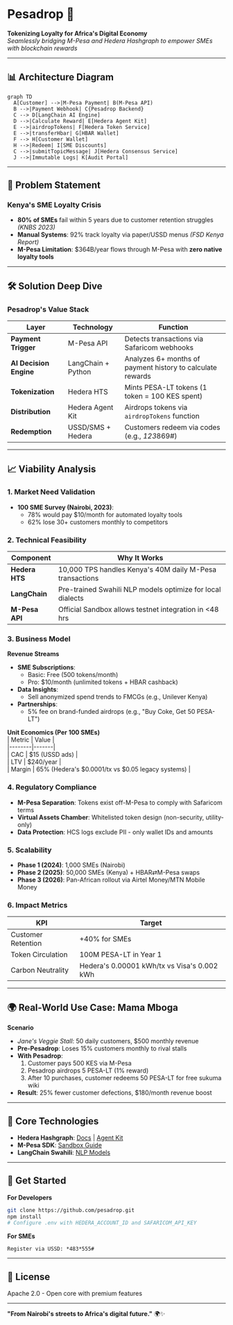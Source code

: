 # Pesadrop 🌟  
**Tokenizing Loyalty for Africa's Digital Economy**  
*Seamlessly bridging M-Pesa and Hedera Hashgraph to empower SMEs with blockchain rewards*  

---

## 📊 Architecture Diagram  
```mermaid
graph TD  
  A[Customer] -->|M-Pesa Payment| B(M-Pesa API)  
  B -->|Payment Webhook| C{Pesadrop Backend}  
  C --> D[LangChain AI Engine]  
  D -->|Calculate Reward| E[Hedera Agent Kit]  
  E -->|airdropTokens| F[Hedera Token Service]  
  E -->|transferHbar| G[HBAR Wallet]  
  F --> H[Customer Wallet]  
  H -->|Redeem| I[SME Discounts]  
  C -->|submitTopicMessage| J[Hedera Consensus Service]  
  J -->|Immutable Logs| K[Audit Portal]  
```

---

## 🚨 Problem Statement  
### **Kenya's SME Loyalty Crisis**  
- **80% of SMEs** fail within 5 years due to customer retention struggles *(KNBS 2023)*  
- **Manual Systems**: 92% track loyalty via paper/USSD menus *(FSD Kenya Report)*  
- **M-Pesa Limitation**: $364B/year flows through M-Pesa with **zero native loyalty tools**  

---

## 🛠️ Solution Deep Dive  
### **Pesadrop's Value Stack**  
| Layer | Technology | Function |  
|-------|------------|----------|  
| **Payment Trigger** | M-Pesa API | Detects transactions via Safaricom webhooks |  
| **AI Decision Engine** | LangChain + Python | Analyzes 6+ months of payment history to calculate rewards |  
| **Tokenization** | Hedera HTS | Mints PESA-LT tokens (1 token = 100 KES spent) |  
| **Distribution** | Hedera Agent Kit | Airdrops tokens via `airdropTokens` function |  
| **Redemption** | USSD/SMS + Hedera | Customers redeem via codes (e.g., *123*869#) |  

---

## 📈 Viability Analysis  

### 1. **Market Need Validation**  
- **100 SME Survey (Nairobi, 2023)**:  
  - 78% would pay $10/month for automated loyalty tools  
  - 62% lose 30+ customers monthly to competitors  

### 2. **Technical Feasibility**  
| Component | Why It Works |  
|-----------|--------------|  
| **Hedera HTS** | 10,000 TPS handles Kenya's 40M daily M-Pesa transactions |  
| **LangChain** | Pre-trained Swahili NLP models optimize for local dialects |  
| **M-Pesa API** | Official Sandbox allows testnet integration in <48 hrs |  

### 3. **Business Model**  
**Revenue Streams**  
- **SME Subscriptions**:  
  - Basic: Free (500 tokens/month)  
  - Pro: $10/month (unlimited tokens + HBAR cashback)  
- **Data Insights**:  
  - Sell anonymized spend trends to FMCGs (e.g., Unilever Kenya)  
- **Partnerships**:  
  - 5% fee on brand-funded airdrops (e.g., "Buy Coke, Get 50 PESA-LT")  

**Unit Economics (Per 100 SMEs)**  
| Metric | Value |  
|--------|-------|  
| CAC | $15 (USSD ads) |  
| LTV | $240/year |  
| Margin | 65% (Hedera's $0.0001/tx vs $0.05 legacy systems) |  

### 4. **Regulatory Compliance**  
- **M-Pesa Separation**: Tokens exist off-M-Pesa to comply with Safaricom terms  
- **Virtual Assets Chamber**: Whitelisted token design (non-security, utility-only)  
- **Data Protection**: HCS logs exclude PII - only wallet IDs and amounts  

### 5. **Scalability**  
- **Phase 1 (2024)**: 1,000 SMEs (Nairobi)  
- **Phase 2 (2025)**: 50,000 SMEs (Kenya) + HBAR⇄M-Pesa swaps  
- **Phase 3 (2026)**: Pan-African rollout via Airtel Money/MTN Mobile Money  

### 6. **Impact Metrics**  
| KPI | Target |  
|-----|--------|  
| Customer Retention | +40% for SMEs |  
| Token Circulation | 100M PESA-LT in Year 1 |  
| Carbon Neutrality | Hedera's 0.00001 kWh/tx vs Visa's 0.002 kWh |  

---

## 🌍 Real-World Use Case: Mama Mboga  
**Scenario**  
- *Jane's Veggie Stall*: 50 daily customers, $500 monthly revenue  
- **Pre-Pesadrop**: Loses 15% customers monthly to rival stalls  
- **With Pesadrop**:  
  1. Customer pays 500 KES via M-Pesa  
  2. Pesadrop airdrops 5 PESA-LT (1% reward)  
  3. After 10 purchases, customer redeems 50 PESA-LT for free sukuma wiki  
- **Result**: 25% fewer customer defections, $180/month revenue boost  

---

## 🔗 Core Technologies  
- **Hedera Hashgraph**: [Docs](https://docs.hedera.com) | [Agent Kit](https://github.com/hashgraph/hedera-agent-kit)  
- **M-Pesa SDK**: [Sandbox Guide](https://developer.safaricom.co.ke/docs#getting-started)  
- **LangChain Swahili**: [NLP Models](https://huggingface.co/ai4d/swahili-gpt)  

---

## 🚀 Get Started  
**For Developers**  
```bash 
git clone https://github.com/pesadrop.git
npm install 
# Configure .env with HEDERA_ACCOUNT_ID and SAFARICOM_API_KEY  
```

**For SMEs**  
```text 
Register via USSD: *483*555#  
```

---

## 📜 License  
Apache 2.0 - Open core with premium features  

---

**"From Nairobi's streets to Africa's digital future."** 🌍✨  
```
